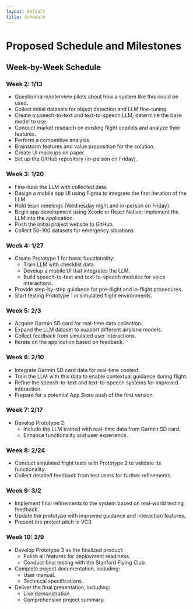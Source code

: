 ```yaml
---
layout: default
title: Schedule
---
```


# Proposed Schedule and Milestones

## Week-by-Week Schedule

### Week 2: 1/13
- Questionnaire/interview pilots about how a system like this could be used.
- Collect initial datasets for object detection and LLM fine-tuning.
- Create a speech-to-text and text-to-speech LLM; determine the base model to use.
- Conduct market research on existing flight copilots and analyze their features.
- Perform a competitive analysis.
- Brainstorm features and value proposition for the solution.
- Create UI mockups on paper.
- Set up the GitHub repository (in-person on Friday).

### Week 3: 1/20
- Fine-tune the LLM with collected data.
- Design a mobile app UI using Figma to integrate the first iteration of the LLM.
- Hold team meetings (Wednesday night and in-person on Friday).
- Begin app development using Xcode or React Native; implement the LLM into the application.
- Push the initial project website to GitHub.
- Collect 50–100 datasets for emergency situations.

### Week 4: 1/27
- Create Prototype 1 for basic functionality:
  - Train LLM with checklist data.
  - Develop a mobile UI that integrates the LLM.
  - Build speech-to-text and text-to-speech modules for voice interactions.
- Provide step-by-step guidance for pre-flight and in-flight procedures.
- Start testing Prototype 1 in simulated flight environments.

### Week 5: 2/3
- Acquire Garmin SD card for real-time data collection.
- Expand the LLM dataset to support different airplane models.
- Collect feedback from simulated user interactions.
- Iterate on the application based on feedback.

### Week 6: 2/10
- Integrate Garmin SD card data for real-time context.
- Train the LLM with this data to enable contextual guidance during flight.
- Refine the speech-to-text and text-to-speech systems for improved interaction.
- Prepare for a potential App Store push of the first version.

### Week 7: 2/17
- Develop Prototype 2:
  - Include the LLM trained with real-time data from Garmin SD card.
  - Enhance functionality and user experience.

### Week 8: 2/24
- Conduct simulated flight tests with Prototype 2 to validate its functionality.
- Collect detailed feedback from test users for further refinements.

### Week 9: 3/2
- Implement final refinements to the system based on real-world testing feedback.
- Update the prototype with improved guidance and interaction features.
- Present the project pitch in VC3.

### Week 10: 3/9
- Develop Prototype 3 as the finalized product:
  - Polish all features for deployment readiness.
  - Conduct final testing with the Stanford Flying Club.
- Complete project documentation, including:
  - User manual.
  - Technical specifications.
- Deliver the final presentation, including:
  - Live demonstration.
  - Comprehensive project summary.
